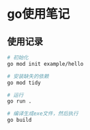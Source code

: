 # go使用笔记

## 使用记录

```bash
# 初始化
go mod init example/hello

# 安装缺失的依赖
go mod tidy

# 运行
go run .

# 编译生成exe文件，然后执行
go build
```

